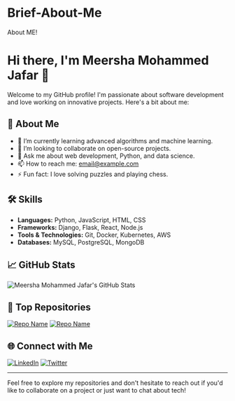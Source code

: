 # Brief-About-Me
About ME!
# Hi there, I'm Meersha Mohammed Jafar 👋

Welcome to my GitHub profile! I'm passionate about software development and love working on innovative projects. Here's a bit about me:

## 🚀 About Me

- 🌱 I’m currently learning advanced algorithms and machine learning.
- 👯 I’m looking to collaborate on open-source projects.
- 💬 Ask me about web development, Python, and data science.
- 📫 How to reach me: [email@example.com](mailto:email@example.com)
- ⚡ Fun fact: I love solving puzzles and playing chess.

## 🛠️ Skills

- **Languages:** Python, JavaScript, HTML, CSS
- **Frameworks:** Django, Flask, React, Node.js
- **Tools & Technologies:** Git, Docker, Kubernetes, AWS
- **Databases:** MySQL, PostgreSQL, MongoDB

## 📈 GitHub Stats

![Meersha Mohammed Jafar's GitHub Stats](https://github-readme-stats.vercel.app/api?username=meershamohammedjafar&show_icons=true&theme=radical)

## 📂 Top Repositories

[![Repo Name](https://github-readme-stats.vercel.app/api/pin/?username=meershamohammedjafar&repo=repo-name&theme=radical)](https://github.com/meershamohammedjafar/repo-name)
[![Repo Name](https://github-readme-stats.vercel.app/api/pin/?username=meershamohammedjafar&repo=repo-name&theme=radical)](https://github.com/meershamohammedjafar/repo-name)

## 🌐 Connect with Me

[![LinkedIn](https://img.shields.io/badge/LinkedIn-blue?style=for-the-badge&logo=linkedin)](https://www.linkedin.com/in/meershamohammedjafar/)
[![Twitter](https://img.shields.io/badge/Twitter-blue?style=for-the-badge&logo=twitter)](https://twitter.com/meershamohammedjafar)

---

Feel free to explore my repositories and don't hesitate to reach out if you'd like to collaborate on a project or just want to chat about tech!
